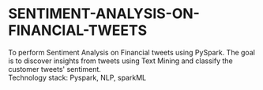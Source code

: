 # SENTIMENT-ANALYSIS-ON-FINANCIAL-TWEETS
To perform Sentiment Analysis on Financial tweets using PySpark. The goal is to discover insights from tweets using Text Mining and classify the customer tweets' sentiment.</br>
Technology stack: Pyspark, NLP, sparkML
